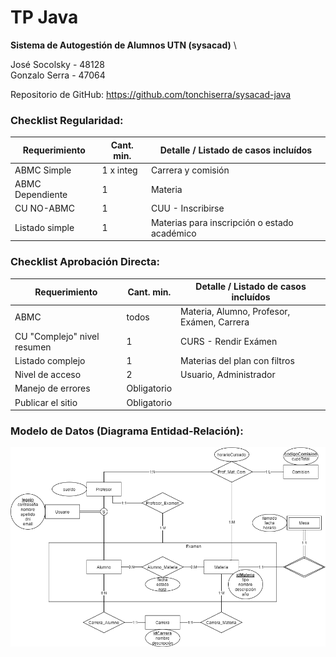 # TP Java

**Sistema de Autogestión de Alumnos UTN (sysacad)** \

José Socolsky - 48128 \
Gonzalo Serra - 47064

Repositorio de GitHub: https://github.com/tonchiserra/sysacad-java

### Checklist Regularidad:
| Requerimiento  | Cant. min. | Detalle / Listado de casos incluídos |
| -------------  | ---------- | ------------------------------------ |
| ABMC Simple    | 1 x integ  | Carrera y comisión                   |
|ABMC Dependiente| 1          | Materia                              |
| CU NO-ABMC     | 1          | CUU - Inscribirse                    |
| Listado simple | 1          | Materias para inscripción o estado académico|

### Checklist Aprobación Directa:
| Requerimiento  | Cant. min. | Detalle / Listado de casos incluídos |
| -------------  | ---------- | ------------------------------------ |
| ABMC           | todos      | Materia, Alumno, Profesor, Exámen, Carrera|
| CU "Complejo" nivel resumen | 1 | CURS - Rendir Exámen             |
| Listado complejo | 1        | Materias del plan con filtros        |
| Nivel de acceso | 2         | Usuario, Administrador               |
| Manejo de errores | Obligatorio |                                  |
| Publicar el sitio | Obligatorio |                                  |

### Modelo de Datos (Diagrama Entidad-Relación):
![Diagrama Entidad-Relación](./der.png "Diagrama Entidad-Relación")

